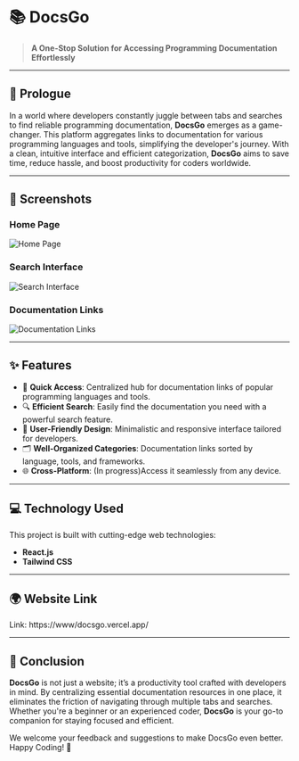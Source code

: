 # 📚 DocsGo

> **A One-Stop Solution for Accessing Programming Documentation Effortlessly**  

---

## 📝 Prologue

In a world where developers constantly juggle between tabs and searches to find reliable programming documentation, **DocsGo** emerges as a game-changer. This platform aggregates links to documentation for various programming languages and tools, simplifying the developer's journey. With a clean, intuitive interface and efficient categorization, **DocsGo** aims to save time, reduce hassle, and boost productivity for coders worldwide.

---

## 📸 Screenshots
  
### Home Page  
![Home Page](#)  

### Search Interface  
![Search Interface](#)  

### Documentation Links  
![Documentation Links](#)  

---

## ✨ Features

- 🚀 **Quick Access**: Centralized hub for documentation links of popular programming languages and tools.  
- 🔍 **Efficient Search**: Easily find the documentation you need with a powerful search feature.  
- 🎨 **User-Friendly Design**: Minimalistic and responsive interface tailored for developers.  
- 🗂️ **Well-Organized Categories**: Documentation links sorted by language, tools, and frameworks.  
- 🌐 **Cross-Platform**: (In progress)Access it seamlessly from any device.

---

## 💻 Technology Used

This project is built with cutting-edge web technologies:  

- **React.js**  
- **Tailwind CSS**

---

## 🌍 Website Link

Link: https://www/docsgo.vercel.app/ 

---

## 📖 Conclusion

**DocsGo** is not just a website; it’s a productivity tool crafted with developers in mind. By centralizing essential documentation resources in one place, it eliminates the friction of navigating through multiple tabs and searches. Whether you're a beginner or an experienced coder, **DocsGo** is your go-to companion for staying focused and efficient.  

We welcome your feedback and suggestions to make DocsGo even better. Happy Coding! 🚀  
